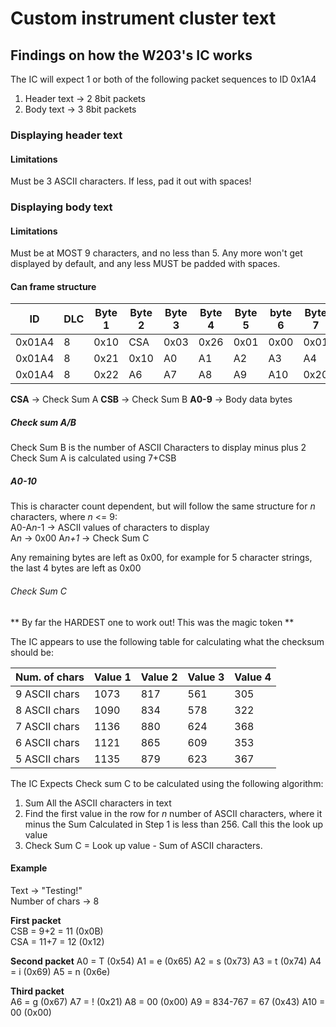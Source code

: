 # Custom instrument cluster text

## Findings on how the W203's IC works
The IC will expect 1 or both of the following packet sequences to ID 0x1A4
1. Header text -> 2 8bit packets
2. Body text -> 3 8bit packets

### Displaying header text

#### Limitations
Must be 3 ASCII characters. If less, pad it out with spaces!



### Displaying body text
#### Limitations
Must be at MOST 9 characters, and no less than 5. Any more won't get displayed by default, and any less MUST be padded with spaces.

#### Can frame structure

|ID|DLC|Byte 1|Byte 2|Byte 3|Byte 4|Byte 5|byte 6|Byte 7|Byte 8|
|---|---|---|---|---|---|---|---|---|---|
|0x01A4|8|0x10|CSA|0x03|0x26|0x01|0x00|0x01|CSB|
|0x01A4|8|0x21|0x10|A0|A1|A2|A3|A4|A5|
|0x01A4|8|0x22|A6|A7|A8|A9|A10|0x20|0x00|

**CSA** ->  Check Sum A
**CSB** ->  Check Sum B
**A0-9** -> Body data bytes

##### Check sum A/B
Check Sum B is the number of ASCII Characters to display minus plus 2  
Check Sum A is calculated using 7+CSB

##### A0-10
This is character count dependent, but will follow the same structure for *n* characters, where *n* <= 9:  
A0-A*n*-1 -> ASCII values of characters to display  
A*n* -> 0x00
A*n+1* -> Check Sum C 
  
Any remaining bytes are left as 0x00, for example for 5 character strings, the last 4 bytes are left as 0x00  

###### Check Sum C
** By far the HARDEST one to work out! This was the magic token **

The IC appears to use the following table for calculating what the checksum should be:

|Num. of chars|Value 1|Value 2|Value 3|Value 4|
|---|---|---|---|---|
|9 ASCII chars|1073|817|561|305|
|8 ASCII chars|1090|834|578|322|
|7 ASCII chars|1136|880|624|368|
|6 ASCII chars|1121|865|609|353|
|5 ASCII chars|1135|879|623|367|

The IC Expects Check sum C to be calculated using the following algorithm:

1. Sum All the ASCII characters in text
2. Find the first value in the row for *n* number of ASCII characters, where it minus the Sum Calculated in Step 1 is less than 256. Call this the look up value
3. Check Sum C = Look up value - Sum of ASCII characters.

#### Example
Text -> "Testing!"  
Number of chars -> 8  

**First packet**  
CSB = 9+2 = 11 (0x0B)  
CSA = 11+7 = 12 (0x12)  

**Second packet** 
A0 = T (0x54)
A1 = e (0x65)
A2 = s (0x73)
A3 = t (0x74)
A4 = i (0x69)
A5 = n (0x6e)

**Third packet**  
A6 = g (0x67)
A7 = ! (0x21)
A8 = 00 (0x00)
A9 = 834-767 = 67 (0x43)
A10 = 00 (0x00)
